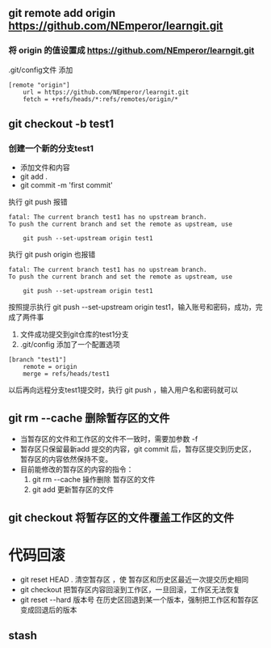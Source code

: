 ## git remote add origin https://github.com/NEmperor/learngit.git
### 将 origin 的值设置成 https://github.com/NEmperor/learngit.git

.git/config文件 添加
```
[remote "origin"]
	url = https://github.com/NEmperor/learngit.git
	fetch = +refs/heads/*:refs/remotes/origin/*
```
## git checkout -b test1
### 创建一个新的分支test1
* 添加文件和内容
* git add .
* git commit -m 'first commit'

执行 git push 报错
```
fatal: The current branch test1 has no upstream branch.
To push the current branch and set the remote as upstream, use

    git push --set-upstream origin test1
```
执行 git push origin 也报错
```
fatal: The current branch test1 has no upstream branch.
To push the current branch and set the remote as upstream, use

    git push --set-upstream origin test1
```
按照提示执行 git push --set-upstream origin test1，输入账号和密码，成功，完成了两件事
1. 文件成功提交到git仓库的test1分支
2. .git/config 添加了一个配置选项
```
[branch "test1"]
	remote = origin
	merge = refs/heads/test1
```
以后再向远程分支test1提交时，执行 git push ，输入用户名和密码就可以

## git rm --cache <file>  删除暂存区的文件
* 当暂存区的文件和工作区的文件不一致时，需要加参数 -f
* 暂存区只保留最新add 提交的内容，git commit 后，暂存区提交到历史区，暂存区的内容依然保持不变。
* 目前能修改的暂存区的内容的指令：
    1. git rm --cache <file> 操作删除 暂存区的文件
    2. git add <file> 更新暂存区的文件
## git checkout <file> 将暂存区的文件覆盖工作区的文件

# 代码回滚
* git reset HEAD .  清空暂存区 ，使 暂存区和历史区最近一次提交历史相同
* git checkout <file> 把暂存区内容回滚到工作区，一旦回滚，工作区无法恢复
* git reset --hard 版本号 在历史区回退到某一个版本，强制把工作区和暂存区变成回退后的版本

## stash